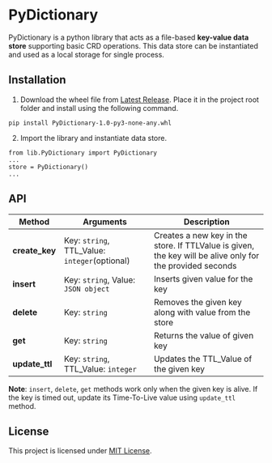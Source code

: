 # PyDictionary

PyDictionary is a python library that acts as a file-based **key-value data store** supporting basic CRD operations. This data store can be instantiated and used as a local storage for single process.

## Installation
1. Download the wheel file from [Latest Release](https://github.com/Cauverypraba/py-dictionary/releases/tag/v1.0). Place it in the project root folder and install using the following command.
```
pip install PyDictionary-1.0-py3-none-any.whl
```
2. Import the library and instantiate data store.
```
from lib.PyDictionary import PyDictionary
...
store = PyDictionary()
...
```

## API
|Method|Arguments|Description|
| --- | --- | --- |
|**create_key**|Key: `string`, TTL_Value: `integer`(optional)|Creates a new key in the store. If TTLValue is given, the key will be alive only for the provided seconds|
|**insert**|Key: `string`, Value: `JSON object`|Inserts given value for the key|
|**delete**|Key: `string`|Removes the given key along with value from the store|
|**get**|Key: `string`|Returns the value of given key|
|**update_ttl**|Key: `string`, TTL_Value: `integer`|Updates the TTL_Value of the given key|

**Note**: ```insert```, ```delete```, ```get``` methods work only when the given key is alive. If the key is timed out, update its Time-To-Live value using ```update_ttl``` method.

## License
This project is licensed under [MIT License](/LICENSE).
